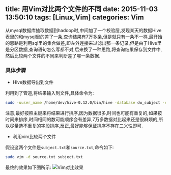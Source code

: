 title: 用Vim对比两个文件的不同
date: 2015-11-03 13:50:10
tags: [Linux,Vim]
categories: Vim
---
从mysql数据库抽取数据到hadoop时,中间加了一个校验层,发现某天的数据Hive表里的和mysql里的差了一条,查询结果有7万多条,但是就只有一条不一样,最开始的思路是利用sql里的集合做差,即左外连接来过滤出那一条记录,但是由于Hive里是分区数据,查询语句怎么写都不对,后来换了一种思路,将查询结果保存到文件中,然后比较两个文件的不同来判断差了哪一条数据.

### 具体步骤

* Hive数据导出到文件

利用到了管道,将结果输入到文件,具体命令为:
```bash
sudo -uuser_name /home/dev/hive-0.12.0/bin/hive -database dw_subject -e "select idid,create_time from table_name  where (create_time>='2015-10-29 00:00:00' and create_time<='2015-10-29 23:59:59') order by idid;" > subject.txt
```
 注意,最好按照主键来将结果进行排序,因为数据很多,时间也可能有重复的,如果按时间来排序,时间相同的数可能顺序会有差异,7万多数据对比起来还是很麻烦的,所以尽量选不重复的字段排序,反正,最好能够保证排序不存在二义性即可.

* 利用vim比较两个文件

假设这两个文件是`subject.txt`和`source.txt`,命令如下:
```bash
sudo vim -d source.txt subject.txt
```
 最终的效果如下图所示:
![Vim对比效果](https://blog-1254094716.cos.ap-chengdu.myqcloud.com/用Vim来对比两个文件的不同01.jpg)

